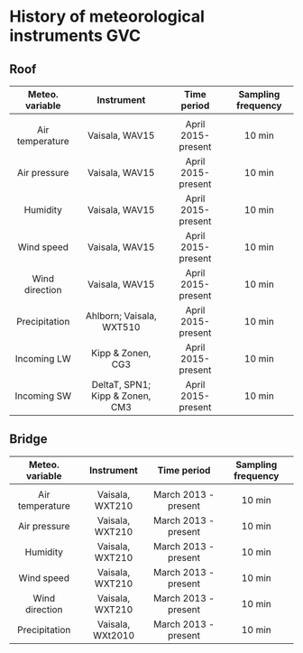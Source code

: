 # History of meteorological instruments GVC


## Roof 

|  Meteo. variable |   Instrument                    | Time period             |  Sampling frequency |
|:----------------:|:-------------------------------:|:-----------------------:|:-------------------:|
|                  |                                 |   |                     |
| Air temperature  | Vaisala, WAV15                  |  April 2015- present    | 10 min              |
| Air pressure     | Vaisala, WAV15                  |  April 2015- present    | 10 min              |
| Humidity         | Vaisala, WAV15                  |  April 2015- present    | 10 min              |
| Wind speed       | Vaisala, WAV15                  |  April 2015- present    | 10 min              |
| Wind direction   | Vaisala, WAV15                  |  April 2015- present    | 10 min              |
| Precipitation    |Ahlborn; Vaisala, WXT510         |  April 2015- present    | 10 min              |
| Incoming LW      |   Kipp & Zonen, CG3             |  April 2015- present    | 10 min              |
| Incoming SW      |DeltaT, SPN1; Kipp & Zonen, CM3  |  April 2015- present    | 10 min              |


## Bridge 


|  Meteo. variable |   Instrument                    | Time period             |  Sampling frequency |
|:----------------:|:-------------------------------:|:-----------------------:|:-------------------:|
|                  |                                 |   |                     |
| Air temperature  | Vaisala, WXT210                 | March 2013 - present    | 10 min              |
| Air pressure     | Vaisala, WXT210                 | March 2013 - present    | 10 min              |
| Humidity         | Vaisala, WXT210                 | March 2013 - present    | 10 min              |
| Wind speed       | Vaisala, WXT210                 | March 2013 - present    | 10 min              |
| Wind direction   | Vaisala, WXT210                 | March 2013 - present    | 10 min              |
| Precipitation    | Vaisala, WXt2010                | March 2013 - present    | 10 min              |

